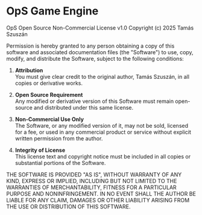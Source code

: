 # OpS Game Engine
OpS Open Source Non-Commercial License v1.0
Copyright (c) 2025 Tamás Szuszán

Permission is hereby granted to any person obtaining a copy of this software
and associated documentation files (the "Software") to use, copy, modify,
and distribute the Software, subject to the following conditions:

1. **Attribution**  
   You must give clear credit to the original author, Tamás Szuszán, in all
   copies or derivative works.

2. **Open Source Requirement**  
   Any modified or derivative version of this Software must remain open-source
   and distributed under this same license.

3. **Non-Commercial Use Only**  
   The Software, or any modified version of it, may not be sold, licensed for
   a fee, or used in any commercial product or service without explicit written
   permission from the author.

4. **Integrity of License**  
   This license text and copyright notice must be included in all copies or
   substantial portions of the Software.

THE SOFTWARE IS PROVIDED "AS IS", WITHOUT WARRANTY OF ANY KIND, EXPRESS OR
IMPLIED, INCLUDING BUT NOT LIMITED TO THE WARRANTIES OF MERCHANTABILITY,
FITNESS FOR A PARTICULAR PURPOSE AND NONINFRINGEMENT.
IN NO EVENT SHALL THE AUTHOR BE LIABLE FOR ANY CLAIM, DAMAGES OR OTHER
LIABILITY ARISING FROM THE USE OR DISTRIBUTION OF THIS SOFTWARE.
